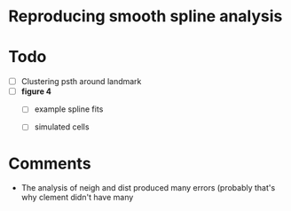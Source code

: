 # Reproducing smooth spline analysis



# Todo
- [ ] Clustering psth around landmark
- [ ] **figure 4**
	- [ ] example spline fits
	- [ ] simulated cells


# Comments
- The analysis of neigh and dist produced many errors (probably that's why clement didn't have many
